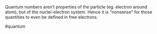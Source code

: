 Quantum numbers aren't properties of the particle (eg. electron around atom), but of the nuclei-electron system. Hence it is "nonsense" for those quantities to even be defined in free electrons.

#quantum
